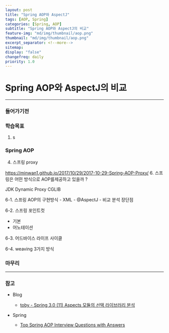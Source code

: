 ```yaml
---
layout: post
title: "Spring AOP와 AspectJ"
tags: [AOP, Spring]
categories: [Spring, AOP]
subtitle: "Spring AOP와 AspectJ의 비교"
feature-img: "md/img/thumbnail/aop.png"
thumbnail: "md/img/thumbnail/aop.png"
excerpt_separator: <!--more-->
sitemap:
display: "false"
changefreq: daily
priority: 1.0
---
```


<!--more-->

# Spring AOP와 AspectJ의 비교

---

### 들어가기전


### 학습목표

1. s

### Spring AOP

4. 스프링 proxy

https://minwan1.github.io/2017/10/29/2017-10-29-Spring-AOP-Proxy/
6. 스프링은 어떤 방식으로 AOP를제공하고 있을까 ?

   JDK Dynamic Proxy
   CGLIB



6-1. 스프링 AOP의 구현방식
    - XML
    - @AspectJ
    - 비교 분석 장단점



6-2. 스프링 포인트컷
   - 기본
   - 어노테이션

6-3. 어드바이스 라이프 사이클


6-4. weaving 3가지 방식


### 마무리


---

### 참고

- Blog
  - [toby - Spring 3.0 (11) Aspects 모듈의 선택 라이브러리 분석](http://toby.epril.com/?p=620)

- Spring
  - [Top Spring AOP Interview Questions with Answers](https://howtodoinjava.com/interview-questions/top-spring-aop-interview-questions-with-answers/)
